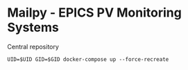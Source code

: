 Mailpy - EPICS PV Monitoring Systems
====================================

Central repository

```command
UID=$UID GID=$GID docker-compose up --force-recreate
```
